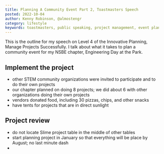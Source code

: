 ```yaml
---
title: Planning A Community Event Part 2, Toastmasters Speech
posted: 2022-10-04
author: Kenny Robinson, @almostengr
category: lifestyle
keywords: toastmasters, public speaking, project management, event planning
---
```


This is the outline for my speech on Level 4 of the Innovative Planning, Manage 
Projects Successfully. I talk about what it takes to plan a community event for
my NSBE chapter, Engineering Day at the Park.

## Implement the project

* other STEM community organizations were invited to participate and to do their own projects
* our chapter planned on doing 8 projects; we did about 6 with other organizations doing their own projects
* vendors donated food, including 30 pizzas, chips, and other snacks
* have tents for projects that are in direct sunlight


## Project review

* do not locate Slime project table in the middle of other tables 
* start planning project in January so that everything will be place by August; no last minute dash
* 
